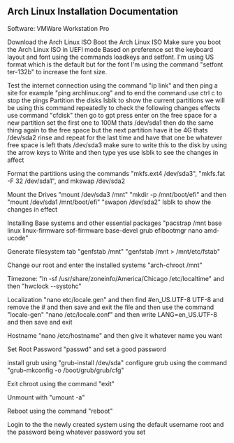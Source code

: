 ## Arch Linux Installation Documentation

Software: VMWare Workstation Pro

Download the Arch Linux ISO 
Boot the Arch Linux ISO 
    Make sure you boot the Arch Linux ISO in UEFI mode
Based on preference set the keyboard layout and font using the commands loadkeys and setfont. I'm using US format which is the default but for the font I'm using the command "setfont ter-132b" to increase the font size.

Test the internet connection using the command "ip link" and then ping a site for example "ping archlinux.org" and to end the command use ctrl c to stop the pings
Partition the disks 
    lsblk to show the current partitions we will be using this command repeatedly to check the following changes effects
    use command "cfdisk" then go to gpt
    press enter on the free space for a new partition set the first one to 100M thats /dev/sda1
    then do the same thing again to the free space but the next partition have it be 4G thats /dev/sda2
    rinse and repeat for the last time and have that one be whatever free space is left thats /dev/sda3
    make sure to write this to the disk by using the arrow keys to Write and then type yes
    use lsblk to see the changes in affect
    
Format the partitions
    using the commands "mkfs.ext4 /dev/sda3", "mkfs.fat -F 32 /dev/sda1", and mkswap /dev/sda2
    
Mount the Drives 
    "mount /dev/sda3 /mnt"
    "mkdir -p /mnt/boot/efi" and then "mount /dev/sda1 /mnt/boot/efi"
    "swapon /dev/sda2"
    lsblk to show the changes in effect 
    
Installing Base systems and other essential packages 
    "pacstrap /mnt base linux linux-firmware sof-firmware base-devel grub efibootmgr nano amd-ucode"
    
Generate filesystem tab 
    "genfstab /mnt" 
    "genfstab /mnt > /mnt/etc/fstab"
    
Change our root and enter the installed systems
    "arch-chroot /mnt"
    
Timezone: "ln -sf /usr/share/zoneinfo/America/Chicago /etc/localtime" and then "hwclock --systohc"

Localization
    "nano etc/locale.gen" and then find #en_US.UTF-8 UTF-8 and remove the # and then save and exit the file and then use the command "locale-gen" 
    "nano /etc/locale.conf" and then write LANG=en_US.UTF-8 and then save and exit
    
Hostname
    "nano /etc/hostname" and then give it whatever name you want 
    
Set Root Password
    "passwd" and set a good password
    
install grub using "grub-install /dev/sda"
    configure grub using the command "grub-mkconfig -o /boot/grub/grub/cfg"
    
Exit chroot using the command "exit"

Unmount with "umount -a"

Reboot using the command "reboot"

Login to the the newly created system using the default username root and the password being whatever password you set

